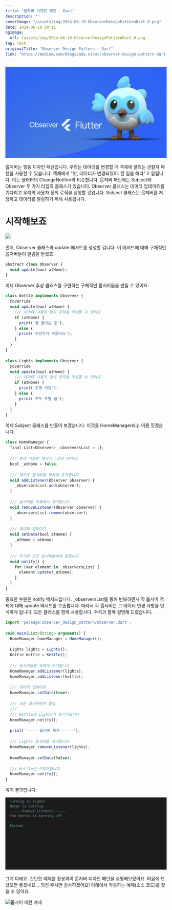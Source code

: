 ```yaml
---
title: "옵저버 디자인 패턴 - Dart"
description: ""
coverImage: "/assets/img/2024-06-19-ObserverDesignPatternDart_0.png"
date: 2024-06-19 00:11
ogImage: 
  url: /assets/img/2024-06-19-ObserverDesignPatternDart_0.png
tag: Tech
originalTitle: "Observer Design Pattern — Dart"
link: "https://medium.com/@tagizada.nicat/observer-design-pattern-dart-819536fe0298"
---
```




<img src="/assets/img/2024-06-19-ObserverDesignPatternDart_0.png" />

옵저버는 행동 디자인 패턴입니다. 우리는 데이터를 변경할 때 객체에 알리는 관찰자 패턴을 사용할 수 있습니다. 객체에게 "앗, 데이터가 변경되었어. 할 일을 해라"고 알립니다. 이는 플러터의 ChangeNotifier와 비슷합니다. 옵저버 패턴에는 Subject와 Observer 두 가지 타입의 클래스가 있습니다. Observer 클래스는 데이터 업데이트를 기다리고 우리의 사용자 정의 로직을 실행할 것입니다. Subject 클래스는 옵저버를 저장하고 데이터를 알림하기 위해 사용됩니다.

# 시작해보죠

<img src="https://miro.medium.com/v2/resize:fit:1000/1*MRIUs1xCFX0PjO88wG1AxQ.gif" />


<div class="content-ad"></div>

먼저, Observer 클래스와 update 메서드를 생성할 겁니다. 이 메서드에 대해 구체적인 옵저버들이 알림을 받겠죠.

```js
abstract class Observer {
  void update(bool atHome);
}
```

이제 Observer 추상 클래스를 구현하는 구체적인 옵저버들을 만들 수 있어요.

```js
class Kettle implements Observer {
  @override
  void update(bool atHome) {
    /// 여기에 사용자 정의 로직을 작성할 수 있어요
    if (atHome) {
      print('물 끓이는 중');
    } else {
      print('주전자가 꺼졌어요');
    }
  }
}

class Lights implements Observer {
  @override
  void update(bool atHome) {
    /// 여기에 사용자 정의 로직을 작성할 수 있어요
    if (atHome) {
      print('조명 켜짐');
    } else {
      print('모두 조명 끔');
    }
  }
}
```

<div class="content-ad"></div>

이제 Subject 클래스를 만들어 보겠습니다. 이것을 HomeManager라고 이름 짓겠습니다.

```js
class HomeManager {
  final List<Observer> _observersList = [];

  /// 변경 가능한 데이터 (상태 데이터)
  bool _atHome = false;

  /// 새로운 옵서버를 목록에 추가합니다
  void addListener(Observer observer) {
    _observersList.add(observer);
  }

  /// 옵서버를 목록에서 제거합니다
  void removeListener(Observer observer) {
    _observersList.remove(observer);
  }

  /// 데이터 업데이트
  void setData(bool atHome) {
    _atHome = atHome;
  }
  
  /// 추가된 모든 옵서버들에게 알립니다
  void notify() {
    for (var element in _observersList) {
      element.update(_atHome);
    }
  }
}
```

중요한 부분은 notify 메서드입니다. _observersList를 통해 반복하면서 각 옵서버 객체에 대해 update 메서드를 호출합니다. 따라서 각 옵서버는 그 데이터 변경 사항을 인식하게 됩니다. 모든 클래스를 함께 사용합시다. 주석과 함께 설명해 드렸습니다.

```js
import 'package:observer_design_pattern/observer.dart';

void main(List<String> arguments) {
  HomeManager homeManager = HomeManager();

  Lights lights = Lights();
  Kettle kettle = Kettle();

  /// 옵서버들을 목록에 추가합니다
  homeManager.addListener(lights);
  homeManager.addListener(kettle);

  /// 데이터 업데이트
  homeManager.setData(true);

  /// 모든 옵서버에게 알림
  ///
  /// Kettle과 Lights가 트리거됩니다
  homeManager.notify();

  print('------옵서버 제거------');

  /// Lights 옵서버를 제거합니다
  homeManager.removeListener(lights);

  homeManager.setData(false);

  /// Kettle만 트리거됩니다
  homeManager.notify();
}
```

<div class="content-ad"></div>

여기 결과입니다:

![옵저버 디자인 패턴](/assets/img/2024-06-19-ObserverDesignPatternDart_1.png)

그게 다에요. 간단한 예제를 활용하여 옵저버 디자인 패턴을 설명해보았어요. 마음에 드셨으면 좋겠네요... 의견 주시면 감사하겠어요! 아래에서 작동하는 예제(소스 코드)를 찾을 수 있어요.

![옵저버 패턴 예제](https://miro.medium.com/v2/resize:fit:1000/1*ufNPsZPqqgunmv1Bd2JrzQ.gif)